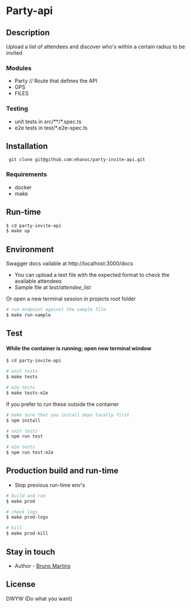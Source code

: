 # Party-api

## Description
Upload a list of attendees and discover who's within a certain radius to be invited

### Modules
- Party // Route that defines the API
- GPS
- FILES

### Testing
- unit tests in src/\*\*/*.spec.ts
- e2e tests in test/*.e2e-spec.ts

## Installation

``` git clone git@github.com:ehanoc/party-invite-api.git```

### Requirements
- docker
- make

## Run-time

```bash
$ cd party-invite-api
$ make up
```

## Environment

Swagger docs vailable at http://localhost:3000/docs

* You can upload a text file with the expected format to check the available attendees
* Sample file at _test/attendee_list_

Or open a new terminal session in projects root folder
```bash
# run endpoint against the sample file
$ make run-sample
```

## Test

#### While the container is running; open new terminal window

```bash
$ cd party-invite-api

# unit tests
$ make tests

# e2e tests
$ make tests-e2e
```

If you prefer to run these outside the container
```bash
# make sure that you install deps locally first
$ npm install

# unit tests
$ npm run test

# e2e tests
$ npm run test:e2e
```


## Production build and run-time

- Stop previous run-time env's 

```bash
# build and run
$ make prod

# check logs
$ make prod-logs

# kill
$ make prod-kill
```

## Stay in touch

- Author - [Bruno Martins](github.com/ehanoc)

## License
DWYW (Do what you want)
